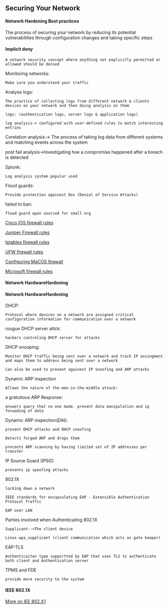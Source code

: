 
## Securing Your Network

#### Network Hardening Best practices

The process of securing your network by reducing its potential vulnerabilities through configuration changes and taking specific steps

#### Implicit deny

    A network security concept where anything not explicitly permitted or allowed should be denied

Monitoring networks:

    Make sure you understand your traffic

Analyse logs:

    The practice of collecting logs from different network & clients devices on your network and then doing analysis on them

    logs: (authentication logs, server logs & application logs)

    log analysis-> configured with user-defined rules to match interesting entries

Corelation analysis:-> The process of taking log data from different systems and matching events across the system

post fail analysis->Investigating hoe a compromise happened after a breach is detected

Splunk:

    Log analysis system popular used

Flood guards:

    Provide protection againest Dos (Denial of Service Attacks)

failed to ban:

    flood guard open sourced for small org

[Cisco IOS firewall rules](https://www.cisco.com/en/US/docs/routers/access/800/850/software/configuration/guide/firewall.html)

[Juniper Firewall rules](https://www.juniper.net/documentation/en_US/junos/topics/usage-guidelines/services-configuring-stateful-firewall-rules.html)

[Iptables firewall rules](https://www.digitalocean.com/community/tutorials/iptables-essentials-common-firewall-rules-and-commands)

[UFW firewall rules](https://www.digitalocean.com/community/tutorials/ufw-essentials-common-firewall-rules-and-commands)

[Configuring MaCOS firewall](https://support.apple.com/en-us/HT201642)

[Microsoft firewall rules](https://technet.microsoft.com/en-us/library/cc754274(v=ws.11).aspx)


#### Network HardwareHardening

#### Network HardwareHardening

DHCP:

    Protocol where devices on a network are assigned critical configuration information for communication over a network

rougue DHCP server attck:

    hackers controling DHCP server for attacks

DHCP snooping:

    Monitor DHCP traffic being sent over a network and track IP assingment and maps them to address being sent over a network

    Can also be used to prevent againest IP Snoofing and ARP attacks

Dynamic ARP inspection

    Allows the nature of the men-in-the-middle attack:

a gratuitous ARP Response:

    answers query that no one made. prevent data manipulation and ip forwading of data

Dynamic ARP inspection(DAI):

    prevent DHCP attacks and DHCP snoofing

    Detects forged ARP and drops them

    precents ARP scanning by having limited set of IP addresses per transfer

IP Source Guard (IPSG)
    
    prevents ip spoofing attacks

802.1X

    locking down a network

    IEEE standards for encapsulating EAP - Extensible Authentication Protocol Traffic

    EAP over LAN

Parties involved when Authenticating 802.1X

    Supplicant-->The client device

    Linux wpa_supplicant (client communication which acts as gate keeper)

EAP-TLS

    Authenticaiton type supportted by EAP that uses TLS to authenticate both client and Authentication server

TPMS and FDE

    provide more security to the systwm

#### IEEE 802.1X

[More on IEE 802.X1](https://en.wikipedia.org/wiki/IEEE_802.1X)

